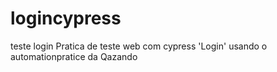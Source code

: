 # logincypress
teste login
Pratica de teste web com cypress 'Login' usando o automationpratice da Qazando
